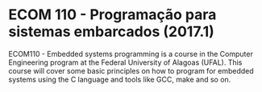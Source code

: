 # ECOM 110 - Programação para sistemas embarcados (2017.1)

ECOM110 - Embedded systems programming is a course in the Computer Engineering program at the Federal University of Alagoas (UFAL). This course will cover some basic principles on how to program for embedded systems using the C language and tools like GCC, make and so on.